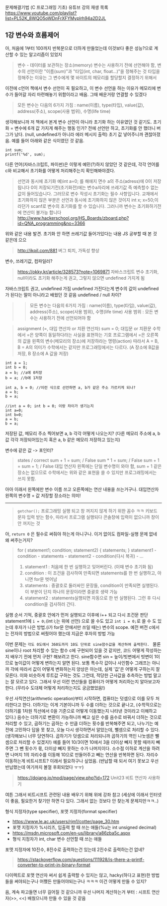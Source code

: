 문제해결기법 (C 프로그래밍 기초) 유튜브 강의 재생 목록
https://www.youtube.com/playlist?list=PL52K_8WQO5oWDnFrXFYMyplrh94a2D2JL

1강 변수와 흐름제어
----

아, 처음에 1부터 100까지 반복문으로 더하게 만들었는데 이것보다 좋은 성능?으로 계산할 수 있는 알고리즘이 있었지

>변수 - 데이터를 보관하는 장소(memory)
변수는 사용하기 전에 선언해야 함, 변수의 선언이란 "이름(sum)"과 "타입(int, char, float...)"을 정해주는 것
타입을 정해주는 이유는 그 변수에게 몇 바이트의 메모리를 할당할지 결정하기 위해서

이전에 c언어 책에서 변수 선언이 꼭 필요하고, 이 변수 선언을 하는 이유가 메모리에 변수가 들어갈 자리 마련해놓기 위함이라고 배움. 그때 배운거랑 연결할 수 있겠다

> 모든 변수는 다음의 6가지 가짐 : name(이름), type(타입), value(값), address(주소), scope(사용 범위), 수명(life time)

생각해보니까 저 책에서 본게 변수 선언이 아니라 초기화 하는 이유였던 것 같기도. 초기화 = 변수에 6개 값 가지게 해주는 행동 인가?
전에 선언만 하고, 초기화를 안 했더니 버그가 났다. (null, undefined가 아니라 에러 메시지 출력) 초기 값 넣어주니까 괜찮아졌음.
예를 들어 아래와 같은 식이였던 것 같음.
```
int sum;
printf('%d', sum);
```
다른 언어(자바스크립트, 파이썬)은 이렇게 예민(?)하지 않았던 것 같은데, 각각 언어를 c와 비교해서 초기화를 어떻게 처리해주는지 확인해봐야겠다.

> 선언과 동시에 초기화 예)int a=0; 를 해애지 면수 a의 주소(adress)에 0이 저장됩니다 0이 저장되기전(초기화전)에는 변수a자리에 쓰레기값 즉 예측할수 없는 값이 들어있습니다. 그러므로 변수 작성시 초기화는 필수 사항입니다. 교재에서 초기화하지 않은 부분은 선언과 동시에 초기화하지 않은 것이지 int x; x=50;이라던가 scanf로 변수의 초기화를 할 수 있습니다. 그러니까 변수는 초기화하기전에 연산이 불가능 합니다
http://www.hackerschool.org/HS_Boards/zboard.php?id=QNA_programming&no=3366

위와 같은 내용 발견. 초기화 안 하면 쓰레기값 들어가있다는 내용 JS 공부할 때 본 것 같은데 으으

> http://ikpil.com/881
> 버그 퇴치, 가독성 향상

변수, 쓰레기값, 컴파일러?

> https://okky.kr/article/328573?note=1069871
> 자바스크립트 변수 초기화, null이라도 초기화 해주는게 권고, 그렇지 않으면 undefined 가지게 됨

자바스크립트 권고, undefined 가짐
undefined 가진다는게 변수의 값이 undefined가 된다는 말이 아니라고 배웠던 것 같음
undefined / null 차이?

>> 모든 변수는 다음의 6가지 가짐 : name(이름), type(타입), value(값), address(주소), scope(사용 범위), 수명(life time)
> 사용 범위 : 모든 변수는 사용하기 전에 선언되어야 함

> assignment (=, 대입 연산자 or 치환 연산자)
> sum = 0; 대입문 or 치환문
> 수학에서 =은 양쪽이 동일하다라는 사실을 표현하는 기호
>  프로그램에서 =은 오른쪽의 값을 왼쪽의 변수(메모리의 장소)에 저장하라는 명령(action)
> 따라서 A = B, B = A의 의미가 수학에서는 같지만 프로그래밍에서는 다르다.
> (A 장소에 B값을 저장, B 장소에 A 값을 저장)

```
int a = 1;
int b = 0;
a = b; //a에 0저장
b = a; //b에 1저장
```
```
int a, b = 0; //이런 식으로 선언하면 a, b가 같은 주소 가르키게 되나?
a = b;
b = a;
```
```
//int a = 0; int b = 0; 이랑 차이가 생기는지
int a=0;
int b=0;
a = b;
b = a;
```
저장된 값, 메모리 주소 찍어보면 a, b 각각 어떻게 나오는지?
(다른 메모리 주소에 a, b값 각각 저장되어있는지 혹은 a, b 같은 메모리 저장하고 있는지)

변수에 같은 값 -> 포인터?


> states / correct
> sum + 1 = sum; / False
> sum * 1 = sum; / False
> sum + 1 = sum + 1; / False
> 대입 연산자 왼쪽에는 단일 변수명이 와야 함, sum + 1 같은 장소는 없으므로 수학에서는 위와 같은 표현을 쓸 수 있지만 프로그래밍에서는 쓰지 못함.

아아 이래서 왼쪽에만 변수 이름 쓰고 오른쪽에는 연산 내용을 쓰는거구나. 대입연산자 왼쪽의 변수명 = 값 저장할 장소라는 의미!

----

>`getchar();` 프로그래밍 실행 되고 창 꺼지지 않게 하기 위한 꼼수 ㅋㅋ
> 키보드 문자 입력 받는 함수, 따라서 프로그램 실행되다 콘솔창에 입력이 없으니까 창이 안 꺼지는 것

아, `return 0` 은 필수로 써줘야 하는게 아니구나. 이거 없이도 컴파일-실행 문제 없네
왜 써주는거지?

> for ( statement1; condition; statement2)
> {
>     statements;
>}
> statement1 - condition - statements - statement2 - condition(다시 복귀) - ...
> 1) statement1 : 처음에 한 번 실행하고 잊어버린다. (이때 변수 초기화 됨)
> 2) condition : 이 조건을 검사하여 만족되면 statements를 한 번 실행하고, 아니면 for문 벗어남
> 3) statements : 중괄호로 둘러싸인 문장들, condition이 만족되면 실행된다. 이 부분이 단지 하나의 문장이라면 중괄호 생략 가능
> 4) statement2 : statements실행되면 자동으로 한 번 실행된다. 그런 후 다시 condition을 검사하러 간다.

실행 순서 기억, 중괄호 안에가 먼저 실행되고 이후에 i++ 되고 다시 조건문 판단
statement1에 `i = 0;`(int i;는 위에 선언) 으로 쓸 수도 있고 `int i = 0;`로 쓸 수 도 있는데 후자가 나은 방법.(i가 for문 안에서만 쓰일 때는) 변수의 scope. 예전 버전 c에서는 전자의 방법으로 써줬어야 했는데 지금은 후자의 방법 가능

이번 문제는 `각도 0도에서 360도까지 10도 단위로 sine함수값을 계산하여 출력한다. `
물론 sine이나 root 처리할 수 있는 함수 c에 구현되어 있을 것 같지만, 코드 어떻게 작성하는지 배우기 전에 먼저 구현? 해보려고 한다.
sine함수면 sin = 높이/빗변에서 빗변이 1이므로 높이값이 어떻게 변하는지 알면 된다.
보통 특수각 값이나 사인함수 그래프는 아니까 각에 따라서 값이 어떻게 변화하는지 양상은 아는데, 실제 '값'은 어떻게 구하는지 잘 모른다.
이와 비슷하게 루트값 구하는 것도 그런데, 적당한 근사값을 추측하는 방법 말고는 잘 모르고 있다.
그래서 우선 이런 연산들을 컴퓨터가 어떻게 처리하는지 알아보고자 한다.
(무리수 도대체 어떻게 처리하는지도 궁금했었음!)

우선 사칙연산(arithmetic operation)부터 시작하면, 컴퓨터는 덧셈으로 이를 모두 처리한다고 한다.
더하기는 이게 기본이니까 두 수를 더하는 것으로 끝나고, (수학적으로는 더하기를 1차원 직선에서 0을 기준으로 어떻게 이동했는지 나타낸 것이라고 이해하고 있다.)
음수는 더하기로 변환이 가능하니까 빼고 싶은 수를 음수로 바꿔서 더하는 것으로 처리할 수 있고,
곱하기는 곱하는 수 만큼 더하는 횟수를 반복해주면 되고,
나누기는 예전에 고민하다 답을 못 찾고, 오늘 다시 생각하면서 알았는데, 뺄셈으로 처리할 수 있다.
(생각해보니 너무 당연하다. 곱하기가 덧셈으로 처리되니까 곱하기의 역인 나눗셈은 뺄셈으로 처리할 수 있겠지!)
예를 들어 10/3이면 10에서 3을 더이상 빼지 못할 때까지 빼주면 그 뺀 횟수가 몫, 더이상 빼지 못하는 수가 나머지이다.
소수점 이하로 계산을 하려면 나머지 1의 자리수를 이동해 10으로 만들어주고 빼는 연산을 반복하면 된다.
자리수 이동하는게 비트시프트? 이래서 필요하구나 싶었음. (반납할 때 되서 여기 못보고 우선 반납했는데 여기까지 볼껄 후회되었다 ㅜㅜ)

> https://dojang.io/mod/page/view.php?id=172
> Unit23 비트 연산자 사용하기

여튼 그래서 비트시프트 관련된 내용 배우기 위해 위에 강좌 참고
(세상에 이래서 인터넷이 좋음, 필요한거 찾기만 하면 다 있다. 그래서 없는 것보다 안 찾는게 문제지만ㅋㅋ..)

형식 지정자(type specifier), 포맷 지정자(format specifier)
- https://www.le.ac.uk/users/rjm1/cotter/page_30.htm
- 포맷 지정자가 %시리즈, 입출력 할 때 쓰는 애들(%u는 int unsigned decimal)
- https://msdn.microsoft.com/en-us/library/a86zba5c.aspx
- 형식 지정자가 int, char 변수 선언할 때 쓰는 애들

포맷 지정자에 10진수, 8진수로 출력하는건 있는데 2진수로 출력하는건 없네?
> https://stackoverflow.com/questions/111928/is-there-a-printf-converter-to-print-in-binary-format

다이렉트로 포맷 연산자 써서 쉽게 출력할 수 있지는 않고, hacky(하다고 표현)한 방법들을 써야되는구나
어쨌든 만들어야되는구나 ㅋㅋㅋ 이건 어떻게 만들 수 있지?

음, 계속 파고들면 너무 길어질 것 같으니까 우선 나머지 계산하는거 부터 : 시프트 연산자(>>, <<) 배웠으니까 만들 수 있을 것 같음
